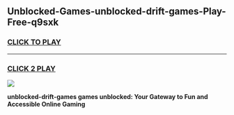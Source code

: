 
## Unblocked-Games-unblocked-drift-games-Play-Free-q9sxk
<h3>
<a href="https://premium76.site?title=unblocked-drift-games&ref=20M">CLICK TO PLAY</a></h3>
<hr>

<h3>
<a href="https://premium76.site?title=unblocked-drift-games&ref=20M">CLICK 2 PLAY</a>
  
</h3>

<a href="https://premium76.site?title=unblocked-drift-games&ref=19M"><img src="https://clearcache.store/games.png"></a>


**unblocked-drift-games games unblocked: Your Gateway to Fun and Accessible Online Gaming**
